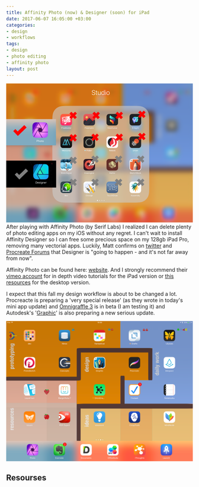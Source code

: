 ```yaml
---
title: Affinity Photo (now) & Designer (soon) for iPad
date: 2017-06-07 16:05:00 +03:00
categories:
- design
- workflows
tags:
- design
- photo editing
- affinity photo
layout: post
---
```


![my studio apps](/images/studio-apps.png)
After playing with Affinity Photo (by Serif Labs)  I realized I can delete plenty of photo editing apps on my iOS without any regret. I can't wait to install Affinity Designer so I can free some precious space on my 128gb iPad Pro, removing many vectorial apps. Luckily,  Matt confirms on [twitter](https://twitter.com/mattp4478/status/872355604240764928) and  [Procreate Forums](https://forums.procreate.art/index.php?topic=5842.120) that Designer is "going to happen - and it's not far away from now". 

Affinity Photo can be found here: [website](https://affinity.serif.com/en-gb/photo/ipad/). And I strongly recommend their [vimeo account](https://vimeo.com/macaffinity) for in depth video tutorials for the iPad version or [this resources](https://affinity.serif.com/forum/index.php?/topic/10119-official-affinity-photo-desktop-video-tutorials-200/) for the desktop version.

I expect that this fall my design workflow is about to be changed a lot. Procreacte is preparing a 'very special release' (as they wrote in today's mini app update) and [Omnigraffle 3](https://www.omnigroup.com/omnigraffle/preview) is in beta (I am testing it) and Autodesk's '[Graphic](https://graphic.com/ipad/)' is also preparing a new serious update.

![my iPad second screen](/images/designtab.png)

## Resourses



